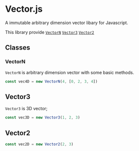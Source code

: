 # Vector.js
A immutable arbitrary dimension vector libary for Javascript.

This library provide [`VectorN`](#VectorN) [`Vector3`](#Vector3) [`Vector2`](#Vector2)

## Classes
### VectorN
`VectorN` is arbitrary dimension vector with some basic methods.
```js
const vec4D = new VectorN(4, [0, 2, 3, 4])
```

## Vector3
`Vector3` is 3D vector;
```js
const vec3D = new Vector3(1, 2, 3)
```

## Vector2
```js
const vec2D = new Vector2(2, 3)
```